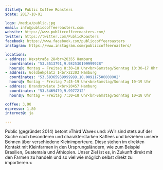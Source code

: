 ```yaml
---
$title@: Public Coffee Roasters
$date: 2017-10-01

logo: /media/public.jpg
email: info@publiccoffeeroasters.com
website: https://www.publiccoffeeroasters.com/
twitter: https://twitter.com/PublicRoasters
facebook: https://www.facebook.com/publiccoffeeroasters
instagram: https://www.instagram.com/publiccoffeeroasters/

locations:
- address: Wexstraße 28<br>20355 Hamburg
  coordinates: "53.5513791,9.982530199999928"
  hours@: Montag – Freitag 8:30–18 Uhr<br>Samstag/Sonntag 10:30–17 Uhr
- address: Goldbekplatz 1<br>22303 Hamburg
  coordinates: "53.58365939999999,10.009117500000002"
  hours@: Montag – Freitag 7:45–19 Uhr<br>Samstag/Sonntag 10–19 Uhr
- address: Brandstwiete 3<br>20457 Hamburg
  coordinates: "53.5469479,9.9977212"
  hours@: Montag – Freitag 7:30–18 Uhr<br>Samstag/Sonntag 10–18 Uhr

coffee: 3,90
espresso: 1,80
internet@: ja

---
```

Public (gegründet 2014) betont »Third Wave« und: »Wir sind stets auf der Suche nach besonderen und charakterstarken Kaffees und beziehen unsere Bohnen über verschiedene Kleinimporteure. Diese stehen im direkten Kontakt mit Kleinfarmen in den Ursprungsländern, wie zum Beispiel Brasilien, Guatemala und Äthiopien. Unser Ziel ist es, in Zukunft direkt mit den Farmen zu handeln und so viel wie möglich selbst direkt zu importieren.«